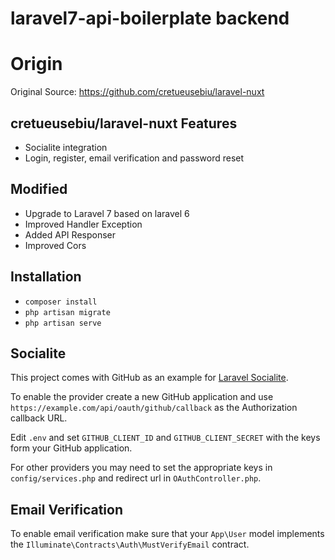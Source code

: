 # laravel7-api-boilerplate backend

# Origin
Original Source: https://github.com/cretueusebiu/laravel-nuxt

## cretueusebiu/laravel-nuxt Features
- Socialite integration
- Login, register, email verification and password reset

## Modified
- Upgrade to Laravel 7 based on laravel 6
- Improved Handler Exception
- Added API Responser
- Improved Cors

## Installation

- `composer install`
- `php artisan migrate`
- `php artisan serve`

## Socialite

This project comes with GitHub as an example for [Laravel Socialite](https://laravel.com/docs/5.8/socialite).

To enable the provider create a new GitHub application and use `https://example.com/api/oauth/github/callback` as the Authorization callback URL.

Edit `.env` and set `GITHUB_CLIENT_ID` and `GITHUB_CLIENT_SECRET` with the keys form your GitHub application.

For other providers you may need to set the appropriate keys in `config/services.php` and redirect url in `OAuthController.php`.

## Email Verification

To enable email verification make sure that your `App\User` model implements the `Illuminate\Contracts\Auth\MustVerifyEmail` contract.
